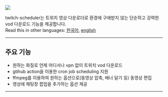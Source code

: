 ![](https://i.imgur.com/w6en258.jpg)

twitch-scheduler는 트위치 영상 다운로더로 환경에 구애받지 않는 단순하고 강력한 vod 다운로드 기능을 제공합니다.  
Read this in other languages: [한국어](README.kr.md), [english](README.en.md)

---

## 주요 기능

+ 원하는 화질로 언제 어디서나 vpn 없이 트위치 vod 다운로드
+ gtihub action을 이용한 cron job scheduling 지원
+ ffmpeg를 이용하여 원하는 옵션으로(동영상 압축, 배너 달기 등) 동영상 편집
+ 영상에 채팅창 팝업을 추가하는 옵션 제공

---
